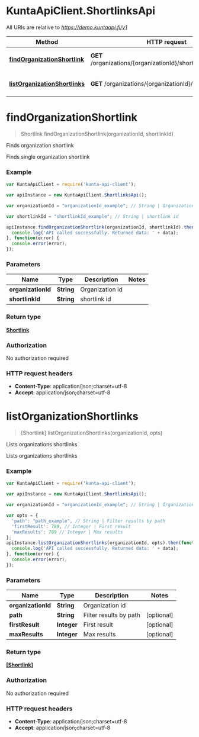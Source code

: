 # KuntaApiClient.ShortlinksApi

All URIs are relative to *https://demo.kuntaapi.fi/v1*

Method | HTTP request | Description
------------- | ------------- | -------------
[**findOrganizationShortlink**](ShortlinksApi.md#findOrganizationShortlink) | **GET** /organizations/{organizationId}/shortlinks/{shortlinkId} | Finds organization shortlink
[**listOrganizationShortlinks**](ShortlinksApi.md#listOrganizationShortlinks) | **GET** /organizations/{organizationId}/shortlinks | Lists organizations shortlinks


<a name="findOrganizationShortlink"></a>
# **findOrganizationShortlink**
> Shortlink findOrganizationShortlink(organizationId, shortlinkId)

Finds organization shortlink

Finds single organization shortlink 

### Example
```javascript
var KuntaApiClient = require('kunta-api-client');

var apiInstance = new KuntaApiClient.ShortlinksApi();

var organizationId = "organizationId_example"; // String | Organization id

var shortlinkId = "shortlinkId_example"; // String | shortlink id

apiInstance.findOrganizationShortlink(organizationId, shortlinkId).then(function(data) {
  console.log('API called successfully. Returned data: ' + data);
}, function(error) {
  console.error(error);
});

```

### Parameters

Name | Type | Description  | Notes
------------- | ------------- | ------------- | -------------
 **organizationId** | **String**| Organization id | 
 **shortlinkId** | **String**| shortlink id | 

### Return type

[**Shortlink**](Shortlink.md)

### Authorization

No authorization required

### HTTP request headers

 - **Content-Type**: application/json;charset=utf-8
 - **Accept**: application/json;charset=utf-8

<a name="listOrganizationShortlinks"></a>
# **listOrganizationShortlinks**
> [Shortlink] listOrganizationShortlinks(organizationId, opts)

Lists organizations shortlinks

Lists organizations shortlinks 

### Example
```javascript
var KuntaApiClient = require('kunta-api-client');

var apiInstance = new KuntaApiClient.ShortlinksApi();

var organizationId = "organizationId_example"; // String | Organization id

var opts = { 
  'path': "path_example", // String | Filter results by path
  'firstResult': 789, // Integer | First result
  'maxResults': 789 // Integer | Max results
};
apiInstance.listOrganizationShortlinks(organizationId, opts).then(function(data) {
  console.log('API called successfully. Returned data: ' + data);
}, function(error) {
  console.error(error);
});

```

### Parameters

Name | Type | Description  | Notes
------------- | ------------- | ------------- | -------------
 **organizationId** | **String**| Organization id | 
 **path** | **String**| Filter results by path | [optional] 
 **firstResult** | **Integer**| First result | [optional] 
 **maxResults** | **Integer**| Max results | [optional] 

### Return type

[**[Shortlink]**](Shortlink.md)

### Authorization

No authorization required

### HTTP request headers

 - **Content-Type**: application/json;charset=utf-8
 - **Accept**: application/json;charset=utf-8

